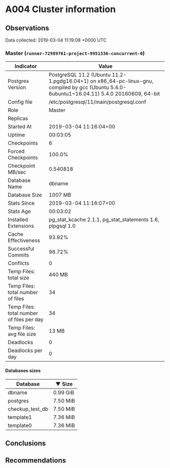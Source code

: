 # A004 Cluster information #

## Observations ##
Data collected: 2019-03-04 11:19:08 +0000 UTC  


### Master (`runner-72989761-project-9951336-concurrent-0`) ###

 Indicator | Value
-----------|-------
Postgres Version | PostgreSQL 11.2 (Ubuntu 11.2-1.pgdg16.04+1) on x86_64-pc-linux-gnu, compiled by gcc (Ubuntu 5.4.0-6ubuntu1~16.04.11) 5.4.0 20160609, 64-bit
Config file | /etc/postgresql/11/main/postgresql.conf
Role | Master
Replicas | 
Started At | 2019-03-04 11:16:04+00
Uptime | 00:03:05
Checkpoints | 6
Forced Checkpoints | 100.0%
Checkpoint MB/sec | 0.540818
Database Name | dbname
Database Size | 1007 MB
Stats Since | 2019-03-04 11:16:07+00
Stats Age | 00:03:02
Installed Extensions | pg_stat_kcache 2.1.1, pg_stat_statements 1.6, plpgsql 1.0
Cache Effectiveness | 93.92%
Successful Commits | 98.72%
Conflicts | 0
Temp Files: total size | 440 MB
Temp Files: total number of files | 34
Temp Files: total number of files per day | 34
Temp Files: avg file size | 13 MB
Deadlocks | 0
Deadlocks per day | 0

#### Databases sizes ####
Database | &#9660;&nbsp;Size
---------|------
dbname | 0.99 GiB
postgres | 7.50 MiB
checkup_test_db | 7.50 MiB
template1 | 7.36 MiB
template0 | 7.36 MiB


## Conclusions ##


## Recommendations ##

